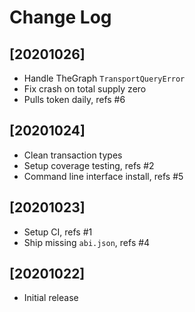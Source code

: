 # Change Log


## [20201026]
  - Handle TheGraph `TransportQueryError`
  - Fix crash on total supply zero
  - Pulls token daily, refs #6


## [20201024]
  - Clean transaction types
  - Setup coverage testing, refs #2
  - Command line interface install, refs #5


## [20201023]

  - Setup CI, refs #1
  - Ship missing `abi.json`, refs #4


## [20201022]

  - Initial release
